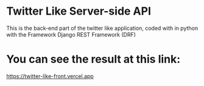 # Twitter Like Server-side API
This is the back-end part of the twitter like application, coded with in python with the Framework Django REST Framework (DRF)

# You can see the result at this link:
<https://twitter-like-front.vercel.app>
